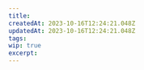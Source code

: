 ```yaml
---
title:
createdAt: 2023-10-16T12:24:21.048Z
updatedAt: 2023-10-16T12:24:21.048Z
tags:
wip: true
excerpt:
---
```


